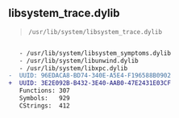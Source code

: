 ## libsystem_trace.dylib

> `/usr/lib/system/libsystem_trace.dylib`

```diff

   - /usr/lib/system/libsystem_symptoms.dylib
   - /usr/lib/system/libunwind.dylib
   - /usr/lib/system/libxpc.dylib
-  UUID: 96EDACA8-BD74-340E-A5E4-F196588B0902
+  UUID: 3E2E092B-B432-3E40-AAB0-47E2431E03CF
   Functions: 307
   Symbols:   929
   CStrings:  412

```
